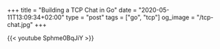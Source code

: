 +++
title = "Building a TCP Chat in Go"
date = "2020-05-11T13:09:34+02:00"
type = "post"
tags = ["go", "tcp"]
og_image = "/tcp-chat.jpg"
+++


{{< youtube Sphme0BqJiY >}}